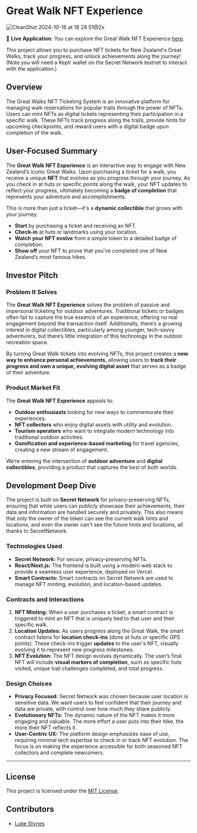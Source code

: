 # Great Walk NFT Experience
![CleanShot 2024-10-16 at 18 28 51@2x](https://github.com/user-attachments/assets/95a8d513-f355-4974-8d22-174fab9903a1)


🚀 **Live Application**: You can explore the Great Walk NFT Experience [here](https://scrt-great-walk-nfts.vercel.app/).

This project allows you to purchase NFT tickets for New Zealand's Great Walks, track your progress, and unlock achievements along the journey!
(Note you will need a Keplr wallet on the Secret Network testnet to interact with the application.)

## Overview
The Great Walks NFT Ticketing System is an innovative platform for managing walk reservations for popular trails through the power of NFTs. Users can mint NFTs as digital tickets representing their participation in a specific walk. These NFTs track progress along the trails, provide hints for upcoming checkpoints, and reward users with a digital badge upon completion of the walk.

## User-Focused Summary

The **Great Walk NFT Experience** is an interactive way to engage with New Zealand’s iconic Great Walks. Upon purchasing a ticket for a walk, you receive a unique **NFT** that evolves as you progress through your journey. As you check in at huts or specific points along the walk, your NFT updates to reflect your progress, ultimately becoming a **badge of completion** that represents your adventure and accomplishments.

This is more than just a ticket—it's a **dynamic collectible** that grows with your journey.

- **Start** by purchasing a ticket and receiving an NFT.
- **Check-in** at huts or landmarks using your location.
- **Watch your NFT evolve** from a simple token to a detailed badge of completion.
- **Show off** your NFT to prove that you've completed one of New Zealand’s most famous hikes.

## Investor Pitch

### Problem It Solves

The **Great Walk NFT Experience** solves the problem of passive and impersonal ticketing for outdoor adventures. Traditional tickets or badges often fail to capture the true essence of an experience, offering no real engagement beyond the transaction itself. Additionally, there’s a growing interest in digital collectibles, particularly among younger, tech-savvy adventurers, but there’s little integration of this technology in the outdoor recreation space.

By turning Great Walk tickets into evolving NFTs, this project creates a **new way to enhance personal achievements**, allowing users to **track their progress and own a unique, evolving digital asset** that serves as a badge of their adventure.

### Product Market Fit

The **Great Walk NFT Experience** appeals to:

- **Outdoor enthusiasts** looking for new ways to commemorate their experiences.
- **NFT collectors** who enjoy digital assets with utility and evolution.
- **Tourism operators** who want to integrate modern technology into traditional outdoor activities.
- **Gamification and experience-based marketing** for travel agencies, creating a new stream of engagement.

We’re entering the intersection of **outdoor adventure** and **digital collectibles**, providing a product that captures the best of both worlds.

## Development Deep Dive

The project is built on **Secret Network** for privacy-preserving NFTs, ensuring that while users can publicly showcase their achievements, their data and information are handled securely and privately.
This also means that only the owner of the token can see the current walk hints and locations, and even the owner can't see the future hints and locations, all thanks to SecretNetwork.

### Technologies Used

- **Secret Network:** For secure, privacy-preserving NFTs.
- **React/Next.js:** The frontend is built using a modern web stack to provide a seamless user experience, deployed on Vercel.
- **Smart Contracts:** Smart contracts on Secret Network are used to manage NFT minting, evolution, and location-based updates.

### Contracts and Interactions

1. **NFT Minting:** When a user purchases a ticket, a smart contract is triggered to mint an NFT that is uniquely tied to that user and their specific walk.
2. **Location Updates:** As users progress along the Great Walk, the smart contract listens for **location check-ins** (done at huts or specific GPS points). These check-ins trigger **updates** to the user's NFT, visually evolving it to represent new progress milestones.
3. **NFT Evolution:** The NFT design evolves dynamically. The user’s final NFT will include **visual markers of completion**, such as specific huts visited, unique trail challenges completed, and total progress.

### Design Choices

- **Privacy Focused:** Secret Network was chosen because user location is sensitive data. We want users to feel confident that their journey and data are private, with control over how much they share publicly.
- **Evolutionary NFTs:** The dynamic nature of the NFT makes it more engaging and valuable. The more effort a user puts into their hike, the more their NFT reflects it.
- **User-Centric UX:** The platform design emphasizes ease of use, requiring minimal tech expertise to check in or track NFT evolution. The focus is on making the experience accessible for both seasoned NFT collectors and complete newcomers.

---

## License

This project is licensed under the [MIT License](LICENSE).

## Contributors

- [Luke Stynes](https://www.github.com/lukestynes)
